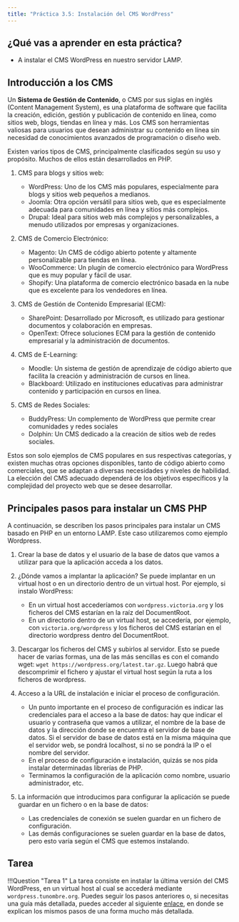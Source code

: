 ```yaml
---
title: "Práctica 3.5: Instalación del CMS WordPress"
---
```


## ¿Qué vas a aprender en esta práctica?

* A instalar el CMS WordPress en nuestro servidor LAMP.

## Introducción a los CMS

Un **Sistema de Gestión de Contenido**, o CMS por sus siglas en inglés (Content Management System), es una plataforma de software que facilita la creación, edición, gestión y publicación de contenido en línea, como sitios web, blogs, tiendas en línea y más. Los CMS son herramientas valiosas para usuarios que desean administrar su contenido en línea sin necesidad de conocimientos avanzados de programación o diseño web. 

Existen varios tipos de CMS, principalmente clasificados según su uso y propósito. Muchos de ellos están desarrollados en PHP.

1. CMS para blogs y  sitios web:

    * WordPress: Uno de los CMS más populares, especialmente para blogs y sitios web pequeños a medianos.
    * Joomla: Otra opción versátil para sitios web, que es especialmente adecuada para comunidades en línea y sitios más complejos.
    * Drupal: Ideal para sitios web más complejos y personalizables, a menudo utilizados por empresas y organizaciones.

2. CMS de Comercio Electrónico:

    * Magento: Un CMS de código abierto potente y altamente personalizable para tiendas en línea.
    * WooCommerce: Un plugin de comercio electrónico para WordPress que es muy popular y fácil de usar.
    * Shopify: Una plataforma de comercio electrónico basada en la nube que es excelente para los vendedores en línea.

3. CMS de Gestión de Contenido Empresarial (ECM):
    * SharePoint: Desarrollado por Microsoft, es utilizado para gestionar documentos y colaboración en empresas.
    * OpenText: Ofrece soluciones ECM para la gestión de contenido empresarial y la administración de documentos.

4. CMS de E-Learning:

    * Moodle: Un sistema de gestión de aprendizaje de código abierto que facilita la creación y administración de cursos en línea.
    * Blackboard: Utilizado en instituciones educativas para administrar contenido y participación en cursos en línea.

5. CMS de Redes Sociales:

    * BuddyPress: Un complemento de WordPress que permite crear comunidades y redes sociales
    * Dolphin: Un CMS dedicado a la creación de sitios web de redes sociales.

Estos son solo ejemplos de CMS populares en sus respectivas categorías, y existen muchas otras opciones disponibles, tanto de código abierto como comerciales, que se adaptan a diversas necesidades y niveles de habilidad. La elección del CMS adecuado dependerá de los objetivos específicos y la complejidad del proyecto web que se desee desarrollar.

## Principales pasos para instalar un CMS PHP

A continuación, se describen los pasos principales para instalar un CMS basado en PHP en un entorno LAMP. Este caso utilizaremos como ejemplo Wordpress.

1. Crear la base de datos y el usuario de la base de datos que vamos a utilizar para que la aplicación acceda a los datos.
2. ¿Dónde vamos a implantar la aplicación? Se puede implantar en un virtual host o en un directorio dentro de un virtual host. Por ejemplo, si instalo WordPress:
   
    * En un virtual host accederíamos con `wordpress.victoria.org` y los ficheros del CMS estarían en la raíz del DocumentRoot.
    * En un directorio dentro de un virtual host, se accedería, por ejemplo, con `victoria.org/wordpress` y los ficheros del CMS estarían en el directorio wordpress dentro del DocumentRoot.
  
3. Descargar los ficheros del CMS y subirlos al servidor. Esto se puede hacer de varias formas, una de las más sencillas es con el comando wget: `wget https://wordpress.org/latest.tar.gz`. Luego habrá que descomprimir el fichero y ajustar el virtual host según la ruta a los ficheros de wordpress.
   
4. Acceso a la URL de instalación e iniciar el proceso de configuración.
   
    * Un punto importante en el proceso de configuración es indicar las credenciales para el acceso a la base de datos: hay que indicar el usuario y contraseña que vamos a utilizar, el nombre de la base de datos y la dirección donde se encuentra el servidor de base de datos. Si el servidor de base de datos está en la misma máquina que el servidor web, se pondrá localhost, si no se pondrá la IP o el nombre del servidor.
    * En el proceso de configuración e instalación, quizás se nos pida instalar determinadas librerías de PHP.
    * Terminamos la configuración de la aplicación como nombre, usuario administrador, etc.
  
5. La información que introducimos para configurar la aplicación se puede guardar en un fichero o en la base de datos:

    * Las credenciales de conexión se suelen guardar en un fichero de configuración.
    * Las demás configuraciones se suelen guardar en la base de datos, pero esto varía según el CMS que estemos instalando.

## Tarea

!!!Question "Tarea 1"
    La tarea consiste en instalar la última versión del CMS WordPress, en un virtual host al cual se accederá mediante `wordpress.tunombre.org`. Puedes seguir los pasos anteriores o, si necesitas una guía más detallada, puedes acceder al siguiente [enlace](https://es-mx.wordpress.org/support/article/how-to-install-wordpress/), en donde se explican los mismos pasos de una forma mucho más detallada.

<!--
## Evaluación

Documenta todo el proceso de instalación tanto con explicaciones como con capturaas de pantalla para que pueda valores los siguientes aspectos: 

| Criterio      | Puntuación                         |
| :--------- | :----------------------------------: |
|  Creación correcta de la base de datos y el usuario  |**2 puntos**  |
|  Configuración del virtualhost | **2 puntos** |
|  Captura de las pantallas de configuración de Wordpress en el navegador | **2 puntos**|
|  Captura de la creación de la primera entrada en el blog | **2 puntos**|
|  Se ha prestado especial atención al formato del documento, haciendo un correcto uso del lenguaje técnico y *documentando de forma correcta todos los pasos del proceso*|**2 puntos** |

-->